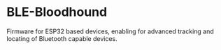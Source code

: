 # BLE-Bloodhound
Firmware for ESP32 based devices, enabling for advanced tracking and locating of Bluetooth capable devices.
